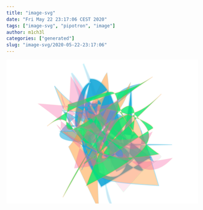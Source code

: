 ```yaml
---
title: "image-svg"
date: "Fri May 22 23:17:06 CEST 2020"
tags: ["image-svg", "pipotron", "image"]
author: m1ch3l
categories: ["generated"]
slug: "image-svg/2020-05-22-23:17:06"
---
```


![](image.svg)
